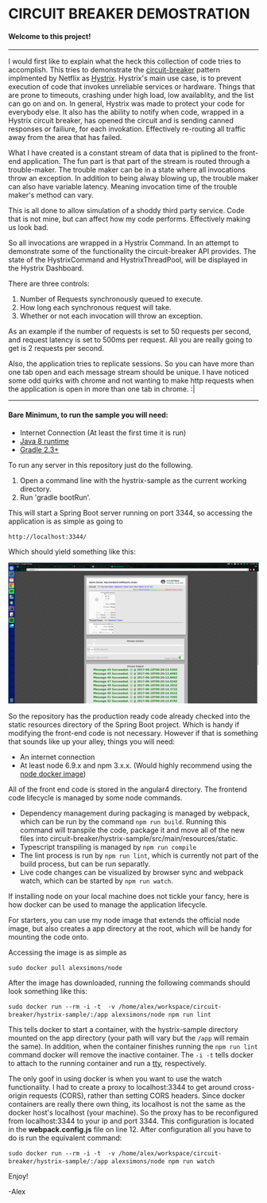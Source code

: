 # CIRCUIT BREAKER DEMOSTRATION

#### Welcome to this project!

---

I would first like to explain what the heck this collection of code tries to accomplish.
This tries to demonstrate the [circuit-breaker](https://martinfowler.com/bliki/CircuitBreaker.html) pattern implmented by Netflix as [Hystrix](https://github.com/Netflix/Hystrix).
Hystrix's main use case, is to prevent execution of code that invokes unreliable services or hardware.
Things that are prone to timeouts, crashing under high load, low availablity, and the list can go on and on.
In general, Hystrix was made to protect your code for everybody else.
It also has the ability to notify when code, wrapped in a Hystrix circuit breaker, has opened the circuit and is sending canned responses or failiure, for each invokation.
Effectively re-routing all traffic away from the area that has failed.

What I have created is a constant stream of data that is piplined to the front-end application. 
The fun part is that part of the stream is routed through a trouble-maker.
The trouble maker can be in a state where all invocations throw an exception. 
In addition to being alway blowing up, the trouble maker can also have variable latency.
Meaning invocation time of the trouble maker's method can vary.

This is all done to allow simulation of a shoddy third party service. 
Code that is not mine, but can affect how my code performs. 
Effectively making us look bad.

So all invocations are wrapped in a Hystrix Command.
In an attempt to demonstrate some of the functionality the circuit-breaker API provides.
The state of the HystrixCommand and HystrixThreadPool, will be displayed in the Hystrix Dashboard.

There are three controls:
    
1. Number of Requests synchronously queued to execute.
1. How long each synchronous request will take.
1. Whether or not each invocation will throw an exception.


As an example if the number of requests is set to 50 requests per second, and request latency is set to 500ms per request.
All you are really going to get is 2 requests per second.

Also, the application tries to replicate sessions. So you can have more than one tab open and each message stream should be unique.
I have noticed some odd quirks with chrome and not wanting to make http requests when the application is open in more than one tab in chrome. :|

---

#### Bare Minimum, to run the sample you will need:
 - Internet Connection (At least the first time it is run)
 - [Java 8 runtime](http://blog.acari.io/jvm/2017/05/05/Gradle-Install.html)
 - [Gradle 2.3+ ](http://blog.acari.io/jvm/2017/05/05/Gradle-Install.html)
 
To run any server in this repository just do the following.
1. Open a command line with the hystrix-sample as the current working directory.
1. Run 'gradle bootRun'.

This will start a Spring Boot server running on port 3344, so accessing the application is as simple as going to 

    http://localhost:3344/
    
Which should yield something like this:

![sample-project-screenshot](images/sample-screenshot.png)

So the repository has the production ready code already checked into the static resources directory of the Spring Boot project.
Which is handy if modifying the front-end code is not necessary.
However if that is something that sounds like up your alley, things you will need:

- An internet connection
- At least node 6.9.x and npm 3.x.x. (Would highly recommend using the [node docker image](https://hub.docker.com/_/node/))

All of the front end code is stored in the angular4 directory.
The frontend code lifecycle is managed by some node commands.

- Dependency management during packaging is managed by webpack, which can be run by the command `npm run build`.
Running this command will transpile the code, package it and move all of the new files into circuit-breaker/hystrix-sample/src/main/resources/static.
- Typescript transpiling is managed by `npm run compile`
- The lint process is run by `npm run lint`, which is currently not part of the build process, but can be run separatly.
- Live code changes can be visualized by browser sync and webpack watch, which can be started by `npm run watch`. 

If installing node on your local machine does not tickle your fancy, here is how docker can be used to manage the application lifecycle.

For starters, you can use my node image that extends the official node image, but also creates a app directory at the root, which will be handy for mounting the code onto.

Accessing the image is as simple as 
    
    sudo docker pull alexsimons/node

After the image has downloaded, running the following commands should look something like this:

    sudo docker run --rm -i -t  -v /home/alex/workspace/circuit-breaker/hystrix-sample/:/app alexsimons/node npm run lint   
    
This tells docker to start a container, with the hystrix-sample directory mounted on the app directory (your path will vary but the `/app` will remain the same). 
In addition, when the container finishes running the `npm run lint` command docker will remove the inactive container.
The `-i -t` tells docker to attach to the running container and run a [tty](http://www.abouttty.com/), respectively. 

The only goof in using docker is when you want to use the watch functionality. 
I had to create a proxy to localhost:3344 to get around cross-origin requests (CORS), rather than setting CORS headers.
Since docker containers are really there own thing, its localhost is not the same as the docker host's localhost (your machine).
So the proxy has to be reconfigured from localhost:3344 to your ip and port 3344.
This configuration is located in the **webpack.config.js** file on line 12.
After configuration all you have to do is run the equivalent command: 

    sudo docker run --rm -i -t  -v /home/alex/workspace/circuit-breaker/hystrix-sample/:/app alexsimons/node npm run watch
       
Enjoy!

-Alex
